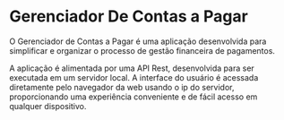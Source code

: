 # Gerenciador De Contas a Pagar

O Gerenciador de Contas a Pagar é uma aplicação desenvolvida para simplificar e organizar o processo de gestão financeira de pagamentos.

A aplicação é alimentada por uma API Rest, desenvolvida para ser executada em um servidor local. A interface do usuário é acessada diretamente pelo navegador da web usando o ip do servidor, proporcionando uma experiência conveniente e de fácil acesso em qualquer dispositivo.


